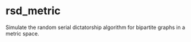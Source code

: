 # rsd_metric
Simulate the random serial dictatorship algorithm for bipartite graphs in a metric space.

